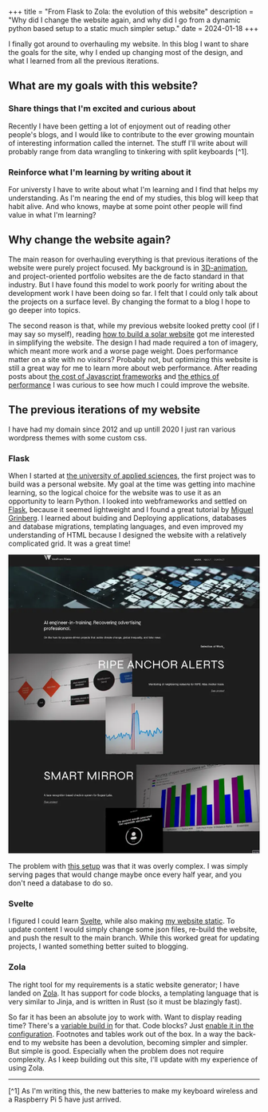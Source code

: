 +++
title = "From Flask to Zola: the evolution of this website"
description = "Why did I change the website again, and why did I go from a dynamic python based setup to a static much simpler setup."
date = 2024-01-18
+++

I finally got around to overhauling my website. In this blog I want to share the goals for the site, why I ended up changing most of the design, and what I learned from all the previous iterations.

## What are my goals with this website?

### Share things that I'm excited and curious about

Recently I have been getting a lot of enjoyment out of reading other people's blogs, and I would like to contribute to the ever growing mountain of interesting information called the internet.
The stuff I'll write about will probably range from data wrangling to tinkering with split keyboards [^1].

### Reinforce what I'm learning by writing about it

For universty I have to write about what I'm learning and I find that helps my understanding. As I'm nearing the end of my studies, this blog will keep that habit alive. And who knows, maybe at some point other people will find value in what I'm learning?

## Why change the website again?

The main reason for overhauling everything is that previous iterations of the website were purely project focused. My background is in [3D-animation](https://vimeo.com/261704101), and project-oriented portfolio websites are the de facto standard in that industry. But I have found this model to work poorly for writing about the development work I have been doing so far. I felt that I could only talk about the projects on a surface level. By changing the format to a blog I hope to go deeper into topics.

The second reason is that, while my previous website looked pretty cool (if I may say so myself), reading [how to build a solar website](https://solar.lowtechmagazine.com/2018/09/how-to-build-a-low-tech-website/) got me interested in simplifying the website. The design I had made required a ton of imagery, which meant more work and a worse page weight. Does performance matter on a site with no visitors? Probably not, but optimizing this website is still a great way for me to learn more about web performance. After reading posts about [the cost of Javascript frameworks](https://timkadlec.com/remembers/2020-04-21-the-cost-of-javascript-frameworks/) and [the ethics of performance](https://timkadlec.com/remembers/2019-01-09-the-ethics-of-performance/) I was curious to see how much I could improve the website.

## The previous iterations of my website

I have had my domain since 2012 and up untill 2020 I just ran various wordpress themes with some custom css.

### Flask

When I started at [the university of applied sciences](https://www.hu.nl/voltijd-opleidingen/open-ict), the first project was to build was a personal website. My goal at the time was getting into machine learning, so the logical choice for the website was to use it as an opportunity to learn Python. I looked into webframeworks and settled on [Flask](https://flask.palletsprojects.com/en/3.0.x/), because it seemed lightweight and I found a great tutorial by [Miguel Grinberg](https://blog.miguelgrinberg.com/post/the-flask-mega-tutorial-part-i-hello-world). I learned about buiding and Deploying applications, databases and database migrations, templating languages, and even improved my understanding of HTML because I designed the website with a relatively complicated grid. It was a great time!

![screenshot of a previous iteration of the portfolio website from the author showing an image grid with different image sizes that are staggered and bold overlapping typography](screenshot-of-previous-website.webp)

The problem with [this setup](https://github.com/Wolframfriele/Portfolio_website_flask) was that it was overly complex. I was simply serving pages that would change maybe once every half year, and you don't need a database to do so.

### Svelte

I figured I could learn [Svelte](https://svelte.dev/), while also making [my website static](https://github.com/Wolframfriele/wolframfriele.github.io/tree/svelte). To update content I would simply change some json files, re-build the website, and push the result to the main branch. While this worked great for updating projects, I wanted something better suited to blogging.

### Zola

The right tool for my requirements is a static website generator; I have landed on [Zola](https://www.getzola.org/). It has support for code blocks, a templating language that is very similar to Jinja, and is written in Rust (so it must be blazingly fast).

So far it has been an absolute joy to work with. Want to display reading time? There's a [variable build in](https://www.getzola.org/documentation/templates/pages-sections/) for that. Code blocks? Just [enable it in the configuration](https://www.getzola.org/documentation/content/syntax-highlighting/). Footnotes and tables work out of the box. In a way the back-end to my website has been a devolution, becoming simpler and simpler. But simple is good. Especially when the problem does not require complexity. As I keep building out this site, I'll update with my experience of using Zola.

---

[^1] As I'm writing this, the new batteries to make my keyboard wireless and a Raspberry Pi 5 have just arrived. 

